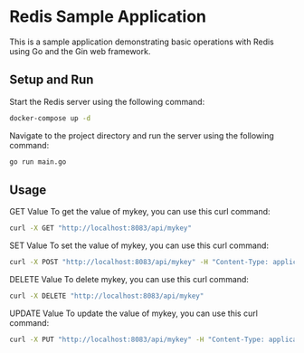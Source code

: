 # Redis Sample Application

This is a sample application demonstrating basic operations with Redis using Go and the Gin web framework. 

## Setup and Run

 Start the Redis server using the following command:
```bash
docker-compose up -d
 ```
 Navigate to the project directory and run the server using the following command:

```bash
go run main.go
 ```

## Usage 

GET Value
To get the value of mykey, you can use this curl command:

```bash
curl -X GET "http://localhost:8083/api/mykey"
```

SET Value
To set the value of mykey, you can use this curl command:

```bash
curl -X POST "http://localhost:8083/api/mykey" -H "Content-Type: application/json" -d '{ "value": "your_value" }'
 ```

DELETE Value
To delete mykey, you can use this curl command:

```bash
curl -X DELETE "http://localhost:8083/api/mykey"
 ```

UPDATE Value
To update the value of mykey, you can use this curl command:

```bash
curl -X PUT "http://localhost:8083/api/mykey" -H "Content-Type: application/json" -d '{ "value": "new_value" }'
 ```
